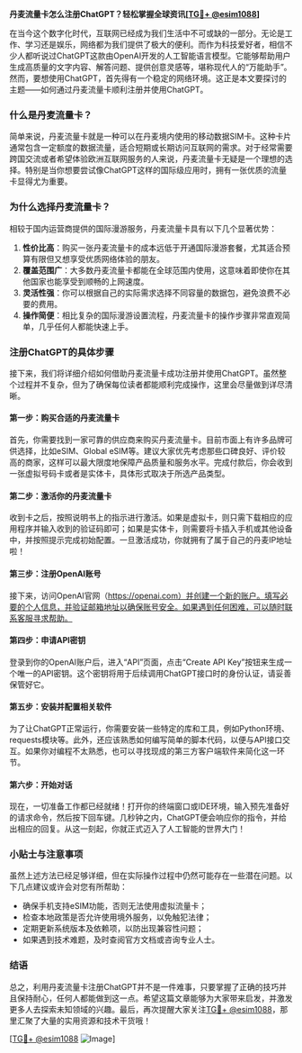 **丹麦流量卡怎么注册ChatGPT？轻松掌握全球资讯[[TG💪+ @esim1088](https://t.me/s/esim1088)]**

在当今这个数字化时代，互联网已经成为我们生活中不可或缺的一部分。无论是工作、学习还是娱乐，网络都为我们提供了极大的便利。而作为科技爱好者，相信不少人都听说过ChatGPT这款由OpenAI开发的人工智能语言模型。它能够帮助用户生成高质量的文字内容、解答问题、提供创意灵感等，堪称现代人的“万能助手”。然而，要想使用ChatGPT，首先得有一个稳定的网络环境。这正是本文要探讨的主题——如何通过丹麦流量卡顺利注册并使用ChatGPT。

### 什么是丹麦流量卡？

简单来说，丹麦流量卡就是一种可以在丹麦境内使用的移动数据SIM卡。这种卡片通常包含一定额度的数据流量，适合短期或长期访问互联网的需求。对于经常需要跨国交流或者希望体验欧洲互联网服务的人来说，丹麦流量卡无疑是一个理想的选择。特别是当你想要尝试像ChatGPT这样的国际级应用时，拥有一张优质的流量卡显得尤为重要。

### 为什么选择丹麦流量卡？

相较于国内运营商提供的国际漫游服务，丹麦流量卡具有以下几个显著优势：

1. **性价比高**：购买一张丹麦流量卡的成本远低于开通国际漫游套餐，尤其适合预算有限但又想享受优质网络体验的朋友。
2. **覆盖范围广**：大多数丹麦流量卡都能在全球范围内使用，这意味着即使你在其他国家也能享受到顺畅的上网速度。
3. **灵活性强**：你可以根据自己的实际需求选择不同容量的数据包，避免浪费不必要的费用。
4. **操作简便**：相比复杂的国际漫游设置流程，丹麦流量卡的操作步骤非常直观简单，几乎任何人都能快速上手。

### 注册ChatGPT的具体步骤

接下来，我们将详细介绍如何借助丹麦流量卡成功注册并使用ChatGPT。虽然整个过程并不复杂，但为了确保每位读者都能顺利完成操作，这里会尽量做到详尽清晰。

#### 第一步：购买合适的丹麦流量卡
首先，你需要找到一家可靠的供应商来购买丹麦流量卡。目前市面上有许多品牌可供选择，比如eSIM、Global eSIM等。建议大家优先考虑那些口碑良好、评价较高的商家，这样可以最大限度地保障产品质量和服务水平。完成付款后，你会收到一张虚拟号码卡或者是实体卡，具体形式取决于所选产品类型。

#### 第二步：激活你的丹麦流量卡
收到卡之后，按照说明书上的指示进行激活。如果是虚拟卡，则只需下载相应的应用程序并输入收到的验证码即可；如果是实体卡，则需要将卡插入手机或其他设备中，并按照提示完成初始配置。一旦激活成功，你就拥有了属于自己的丹麦IP地址啦！

#### 第三步：注册OpenAI账号
接下来，访问OpenAI官网（https://openai.com）并创建一个新的账户。填写必要的个人信息，并验证邮箱地址以确保账号安全。如果遇到任何困难，可以随时联系客服寻求帮助。

#### 第四步：申请API密钥
登录到你的OpenAI账户后，进入“API”页面，点击“Create API Key”按钮来生成一个唯一的API密钥。这个密钥将用于后续调用ChatGPT接口时的身份认证，请妥善保管好它。

#### 第五步：安装并配置相关软件
为了让ChatGPT正常运行，你需要安装一些特定的库和工具，例如Python环境、requests模块等。此外，还应该熟悉如何编写简单的脚本代码，以便与API接口交互。如果你对编程不太熟悉，也可以寻找现成的第三方客户端软件来简化这一环节。

#### 第六步：开始对话
现在，一切准备工作都已经就绪！打开你的终端窗口或IDE环境，输入预先准备好的请求命令，然后按下回车键。几秒钟之内，ChatGPT便会响应你的指令，并给出相应的回复。从这一刻起，你就正式迈入了人工智能的世界大门！

### 小贴士与注意事项

虽然上述方法已经足够详细，但在实际操作过程中仍然可能存在一些潜在问题。以下几点建议或许会对您有所帮助：

- 确保手机支持eSIM功能，否则无法使用虚拟流量卡；
- 检查本地政策是否允许使用境外服务，以免触犯法律；
- 定期更新系统版本及依赖项，以防出现兼容性问题；
- 如果遇到技术难题，及时查阅官方文档或咨询专业人士。

### 结语

总之，利用丹麦流量卡注册ChatGPT并不是一件难事，只要掌握了正确的技巧并且保持耐心，任何人都能做到这一点。希望这篇文章能够为大家带来启发，并激发更多人去探索未知领域的兴趣。最后，再次提醒大家关注[TG💪+ @esim1088](https://t.me/s/esim1088)，那里汇聚了大量的实用资源和技术干货哦！

[[TG💪+ @esim1088](https://t.me/s/esim1088) ![Image](https://i.postimg.cc/4NQfJmqS/Snipaste-2025-05-13-00-14-12.png)]